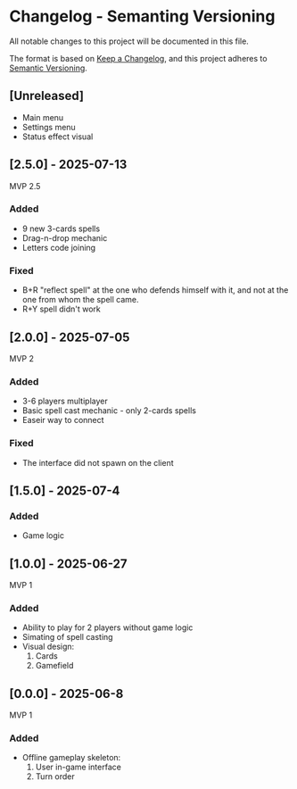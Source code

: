# Changelog - Semanting Versioning 
All notable changes to this project will be documented in this file.

The format is based on [Keep a Changelog](https://keepachangelog.com/en/1.1.0/),
and this project adheres to [Semantic Versioning](https://semver.org/spec/v2.0.0.html).

## [Unreleased]

- Main menu
- Settings menu
- Status effect visual
## [2.5.0] - 2025-07-13
MVP 2.5
### Added
- 9 new 3-cards spells
- Drag-n-drop mechanic
- Letters code joining

### Fixed
- B+R "reflect spell" at the one who defends himself with it, and not at the one from whom the spell came.
- R+Y spell didn't work
## [2.0.0] - 2025-07-05
MVP 2
### Added
- 3-6 players multiplayer
- Basic spell cast mechanic - only 2-cards spells
- Easeir way to connect

### Fixed
-  The interface did not spawn on the client

## [1.5.0] - 2025-07-4
### Added
- Game logic
## [1.0.0] - 2025-06-27
MVP 1
### Added
- Ability to play for 2 players without game logic
- Simating of spell casting
- Visual design:
	1. Cards
	2. Gamefield

## [0.0.0] - 2025-06-8
MVP 1
### Added
- Offline gameplay skeleton:
	1. User in-game interface
	2. Turn order



